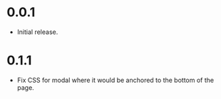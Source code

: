# 0.0.1

- Initial release.

# 0.1.1

- Fix CSS for modal where it would be anchored to the bottom of the page.
